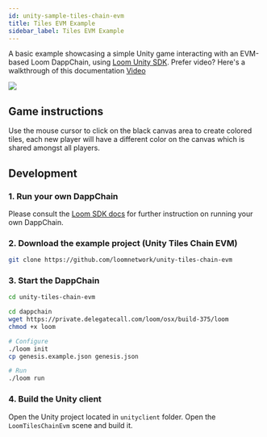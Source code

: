 ```yaml
---
id: unity-sample-tiles-chain-evm
title: Tiles EVM Example
sidebar_label: Tiles EVM Example
---
```


A basic example showcasing a simple Unity game interacting with an EVM-based Loom DappChain, using [Loom Unity SDK](https://github.com/loomnetwork/unity3d-sdk).
Prefer video? Here's a walkthrough of this documentation [Video](/developers/img/tiles-evm-walkthrough.mov)

![](https://camo.githubusercontent.com/9d49b0ce78d692e69d1dd571bc8d1aafe5b806a8/68747470733a2f2f647a776f6e73656d72697368372e636c6f756466726f6e742e6e65742f6974656d732f315232363044327030713370304d33693232304a2f53637265656e2532305265636f7264696e67253230323031382d30352d3232253230617425323031302e3233253230414d2e6769663f763d3961353539316139)

Game instructions
----

Use the mouse cursor to click on the black canvas area to create colored tiles, each new player will have a different color on the canvas which is shared amongst all players.

Development
----

### 1. Run your own DappChain

Please consult the [Loom SDK docs](https://loomx.io/developers/docs/en/prereqs.html) for further instruction on running your own DappChain.

### 2. Download the example project (Unity Tiles Chain EVM)

```bash
git clone https://github.com/loomnetwork/unity-tiles-chain-evm
```

### 3. Start the DappChain

```bash
cd unity-tiles-chain-evm

cd dappchain
wget https://private.delegatecall.com/loom/osx/build-375/loom
chmod +x loom

# Configure
./loom init
cp genesis.example.json genesis.json

# Run
./loom run
```

### 4. Build the Unity client
Open the Unity project located in `unityclient` folder. Open the `LoomTilesChainEvm` scene and build it.
